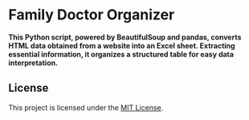 # Family Doctor Organizer

**This Python script, powered by BeautifulSoup and pandas, converts HTML data obtained from a website into an Excel sheet. Extracting essential information, it organizes a structured table for easy data interpretation.**

## License

This project is licensed under the [MIT License](LICENSE).
